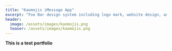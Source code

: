 ```yaml
---
title: "Kaomojis iMessage App"
excerpt: "Foo Bar design system including logo mark, website design, and branding applications."
header:
  image: /assets/images/kaomojis.png
  teaser: /assets/images/kaomojis.png
---
```


**This is a test portfolio**
